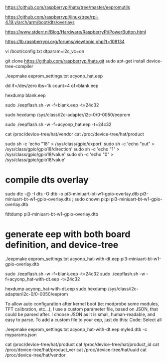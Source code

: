 

https://github.com/raspberrypi/hats/tree/master/eepromutils

https://github.com/raspberrypi/linux/tree/rpi-4.19.y/arch/arm/boot/dts/overlays

https://www.stderr.nl/Blog/Hardware/RaspberryPi/PowerButton.html

https://lb.raspberrypi.org/forums/viewtopic.php?t=108134


vi /boot/config.txt
dtparam=i2c_vc=on

git clone https://github.com/raspberrypi/hats.git
sudo apt-get install device-tree-compiler


./eepmake eeprom_settings.txt acyonp_hat.eep

dd if=/dev/zero ibs=1k count=4 of=blank.eep

hexdump blank.eep

sudo ./eepflash.sh -w -f=blank.eep -t=24c32

sudo hexdump /sys/class/i2c-adapter/i2c-0/0-0050/eeprom

sudo ./eepflash.sh -w -f=acyonp_hat.eep -t=24c32

cat /proc/device-tree/hat/vendor
cat /proc/device-tree/hat/product


sudo sh -c 'echo "18" > /sys/class/gpio/export'
sudo sh -c 'echo "out" > /sys/class/gpio/gpio18/direction'
sudo sh -c 'echo "1" > /sys/class/gpio/gpio18/value'
sudo sh -c 'echo "0" > /sys/class/gpio/gpio18/value'

# compile dts overlay 
sudo dtc -@ -I dts -O dtb -o pi3-miniuart-bt-w1-gpio-overlay.dtb pi3-miniuart-bt-w1-gpio-overlay.dts ; sudo chown pi:pi pi3-miniuart-bt-w1-gpio-overlay.dtb


fdtdump pi3-miniuart-bt-w1-gpio-overlay.dtb

# generate eep with both board definition, and device-tree
./eepmake eeprom_settings.txt acyonp_hat-with-dt.eep pi3-miniuart-bt-w1-gpio-overlay.dtb

sudo ./eepflash.sh -w -f=blank.eep -t=24c32
sudo ./eepflash.sh -w -f=acyonp_hat-with-dt.eep -t=24c32

hexdump acyonp_hat-with-dt.eep
sudo hexdump /sys/class/i2c-adapter/i2c-0/0-0050/eeprom

To allow auto configuration after kernel boot (ie: modprobe some modules, TFT calibration, etc...), I use a custom parameter file, based on JSON, that could be parsed after. I choose JSON as it is small, human-readable, and easy to parse.
To add a custom file to your eep, just do this:
Code: Select all

./eepmake eeprom_settings.txt acyonp_hat-with-dt.eep myled.dtb -c myparams.json



cat /proc/device-tree/hat/product
cat /proc/device-tree/hat/product_id
cat /proc/device-tree/hat/product_ver
cat /proc/device-tree/hat/uuid
cat /proc/device-tree/hat/vendor

